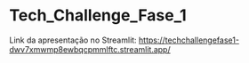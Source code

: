 # Tech_Challenge_Fase_1

Link da apresentação no Streamlit:
https://techchallengefase1-dwv7xmwmp8ewbqcpmmlftc.streamlit.app/
